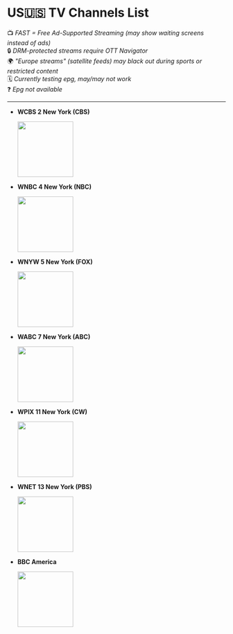 # US🇺🇸 TV Channels List  
📺 *FAST = Free Ad-Supported Streaming (may show waiting screens instead of ads)*  
🔒 *DRM-protected streams require OTT Navigator*  
🌍 *"Europe streams" (satellite feeds) may black out during sports or restricted content*  
🗓️ *Currently testing epg, may/may not work*  
❓ *Epg not available* 

---

- **WCBS 2 New York (CBS)**
  
  <img src="https://upload.wikimedia.org/wikipedia/commons/thumb/c/cc/CBS_New_York_logo.svg/1280px-CBS_New_York_logo.svg.png" width="128">

- **WNBC 4 New York (NBC)**
  
  <img src="https://upload.wikimedia.org/wikipedia/commons/thumb/8/8d/WNBC_2023.svg/1280px-WNBC_2023.svg.png" width="128">

- **WNYW 5 New York (FOX)**
  
  <img src="https://upload.wikimedia.org/wikipedia/commons/thumb/2/2a/Fts-new-york-a.svg/1280px-Fts-new-york-a.svg.png" width="128">

- **WABC 7 New York (ABC)**
  
  <img src="https://upload.wikimedia.org/wikipedia/commons/thumb/a/a3/WABC_TV_New_2021.svg/1280px-WABC_TV_New_2021.svg.png" width="128">

- **WPIX 11 New York (CW)**
  
  <img src="https://upload.wikimedia.org/wikipedia/commons/thumb/2/29/PIX11_2017.svg/1280px-PIX11_2017.svg.png" width="128">

- **WNET 13 New York (PBS)**
  
  <img src="https://upload.wikimedia.org/wikipedia/commons/thumb/a/a3/WNET_Thirteen_2022_logo.svg/1280px-WNET_Thirteen_2022_logo.svg.png" width="128">
  
- **BBC America**
  
  <img src="https://upload.wikimedia.org/wikipedia/commons/thumb/8/86/BBC_America_logo_2021.svg/128px-BBC_America_logo_2021.svg.png" width="128">
